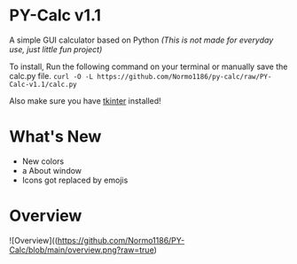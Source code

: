 # PY-Calc v1.1

A simple GUI calculator based on Python
*(This is not made for everyday use, just little fun project)*

To install, Run the following command on your terminal or manually save the calc.py file.
`curl -O -L https://github.com/Normo1186/py-calc/raw/PY-Calc-v1.1/calc.py`

Also make sure you have [tkinter](https://docs.python.org/3/library/tkinter.html) installed!

# What's New

- New colors
- a About window
- Icons got replaced by emojis

# Overview

![Overview]((https://github.com/Normo1186/PY-Calc/blob/main/overview.png?raw=true)
